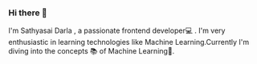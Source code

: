 ### Hi there 👋

I'm Sathyasai Darla , a passionate frontend developer💻 . I'm very enthusiastic in learning technologies like Machine Learning.Currently I'm diving into the concepts 📚 of Machine Learning🧠.

